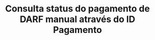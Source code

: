 ---
title: Consulta status do pagamento de DARF manual através do ID Pagamento
api:
  file: readme-hml-corebank.json
  operationId: get_v1-payment-darf-manual-idpayment-status
hidden: false
---